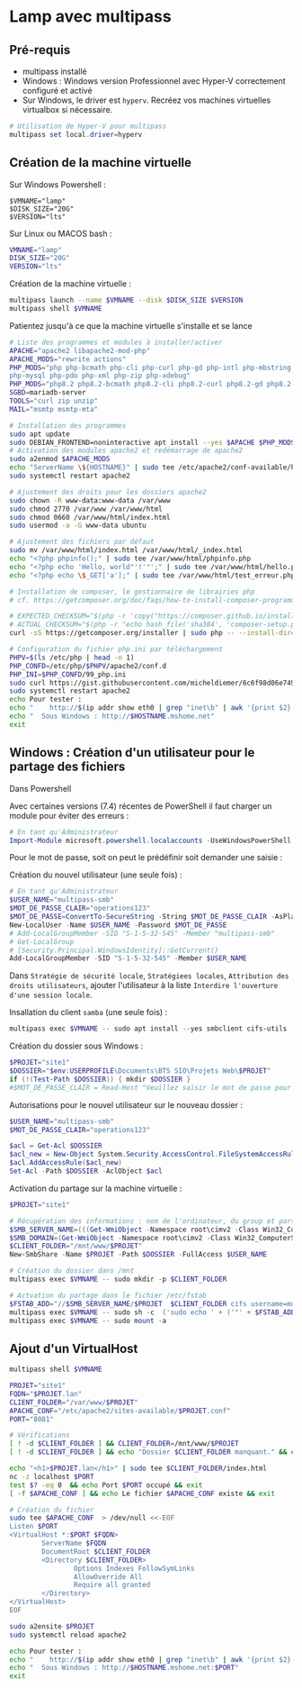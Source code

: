 # Lamp avec multipass

## Pré-requis

- multipass installé
- Windows : Windows version Professionnel avec Hyper-V correctement configuré et activé
- Sur Windows, le driver est `hyperv`. Recréez vos machines virtuelles virtualbox si nécessaire.

```powershell
# Utilisation de Hyper-V pour multipass
multipass set local.driver=hyperv
```

## Création de la machine virtuelle

Sur Windows Powershell :

```pwsh
$VMNAME="lamp"
$DISK_SIZE="20G"
$VERSION="lts"
```

<div class="page">

Sur Linux ou MACOS bash :

```bash
VMNAME="lamp"
DISK_SIZE="20G"
VERSION="lts"
```

Création de la machine virtuelle :

```bash
multipass launch --name $VMNAME --disk $DISK_SIZE $VERSION
multipass shell $VMNAME
```

Patientez jusqu'à ce que la machine virtuelle s'installe et se lance

```bash
# Liste des programmes et modules à installer/activer
APACHE="apache2 libapache2-mod-php"
APACHE_MODS="rewrite actions"
PHP_MODS="php php-bcmath php-cli php-curl php-gd php-intl php-mbstring
php-mysql php-pdo php-xml php-zip php-xdebug"
PHP_MODS="php8.2 php8.2-bcmath php8.2-cli php8.2-curl php8.2-gd php8.2-intl php8.2-mbstring php8.2-mysql php8.2-pdo php8.2-xml php8.2-zip php8.2-xdebug"
SGBD=mariadb-server
TOOLS="curl zip unzip"
MAIL="msmtp msmtp-mta"

# Installation des programmes
sudo apt update
sudo DEBIAN_FRONTEND=noninteractive apt install --yes $APACHE $PHP_MODS $SGBD $TOOLS $MAIL
# Activation des modules apache2 et redémarrage de apache2
sudo a2enmod $APACHE_MODS
echo "ServerName \${HOSTNAME}" | sudo tee /etc/apache2/conf-available/hostname.conf
sudo systemctl restart apache2

# Ajustement des droits pour les dossiers apache2
sudo chown -R www-data:www-data /var/www
sudo chmod 2770 /var/www /var/www/html
sudo chmod 0660 /var/www/html/index.html
sudo usermod -a -G www-data ubuntu

# Ajustement des fichiers par défaut
sudo mv /var/www/html/index.html /var/www/html/_index.html
echo "<?php phpinfo();" | sudo tee /var/www/html/phpinfo.php
echo "<?php echo 'Hello, world"'!'"';" | sudo tee /var/www/html/hello.php
echo "<?php echo \$_GET['a'];" | sudo tee /var/www/html/test_erreur.php

# Installation de composer, le gestionnaire de librairies php
# cf. https://getcomposer.org/doc/faqs/how-to-install-composer-programmatically.md

# EXPECTED_CHECKSUM="$(php -r 'copy("https://composer.github.io/installer.sig", "php://stdout");')"
# ACTUAL_CHECKSUM="$(php -r "echo hash_file('sha384', 'composer-setup.php');")"
curl -sS https://getcomposer.org/installer | sudo php -- --install-dir=/usr/local/bin --filename=composer

# Configuration du fichier php.ini par téléchargement
PHPV=$(ls /etc/php | head -n 1)
PHP_CONFD=/etc/php/$PHPV/apache2/conf.d
PHP_INI=$PHP_CONFD/99_php.ini
sudo curl https://gist.githubusercontent.com/micheldiemer/6c6f98d06e749d39697398747d0abe13/raw -o $PHP_INI
sudo systemctl restart apache2
echo Pour tester :
echo "    http://$(ip addr show eth0 | grep "inet\b" | awk '{print $2}' | cut -d/ -f1)"
echo "  Sous Windows : http://$HOSTNAME.mshome.net"
exit
```

<div class="page">

## Windows : Création d'un utilisateur pour le partage des fichiers

Dans Powershell

Avec certaines versions (7.4) récentes de PowerShell il faut charger un module pour éviter des erreurs :

```powershell
# En tant qu'Administrateur
Import-Module microsoft.powershell.localaccounts -UseWindowsPowerShell
```

Pour le mot de passe, soit on peut le prédéfinir soit demander une saisie :

Création du nouvel utilisateur (une seule fois) :

```powershell
# En tant qu'Administrateur
$USER_NAME="multipass-smb"
$MOT_DE_PASSE_CLAIR="operations123"
$MOT_DE_PASSE=ConvertTo-SecureString -String $MOT_DE_PASSE_CLAIR -AsPlainText -Force
New-LocalUser -Name $USER_NAME -Password $MOT_DE_PASSE
# Add-LocalGroupMember -SID "S-1-5-32-545" -Member "multipass-smb"
# Get-LocalGroup
# [Security.Principal.WindowsIdentity]::GetCurrent()
Add-LocalGroupMember -SID "S-1-5-32-545" -Member $USER_NAME
```

Dans `Stratégie de sécurité locale`, `Stratégiees locales`, `Attribution des droits utilisateurs`, ajouter l'utilisateur à la liste `Interdire l'ouverture d'une session locale`.

Insallation du client `samba` (une seule fois) :

```powershell
multipass exec $VMNAME -- sudo apt install --yes smbclient cifs-utils
```

Création du dossier sous Windows :

```powershell
$PROJET="site1"
$DOSSIER="$env:USERPROFILE\Documents\BTS SIO\Projets Web\$PROJET"
if (!(Test-Path $DOSSIER)) { mkdir $DOSSIER }
#$MOT_DE_PASSE_CLAIR = Read-Host "Veuillez saisir le mot de passe pour le partage de fichiers"
```

Autorisations pour le nouvel utilisateur sur le nouveau dossier :

```powershell
$USER_NAME="multipass-smb"
$MOT_DE_PASSE_CLAIR="operations123"

$acl = Get-Acl $DOSSIER
$acl_new = New-Object System.Security.AccessControl.FileSystemAccessRule( $USER_NAME, "FullControl","ContainerInherit,ObjectInherit","None","Allow")
$acl.AddAccessRule($acl_new)
Set-Acl -Path $DOSSIER -AclObject $acl
```

Activation du partage sur la machine virtuelle :

```powershell
$PROJET="site1"

# Récupération des informations : nom de l'ordinateur, du group et partage
$SMB_SERVER_NAME=(((Get-WmiObject -Namespace root\cimv2 -Class Win32_ComputerSystem).Name) + ".mshome.net")
$SMB_DOMAIN=(Get-WmiObject -Namespace root\cimv2 -Class Win32_ComputerSystem).Domain
$CLIENT_FOLDER="/mnt/www/$PROJET"
New-SmbShare -Name $PROJET -Path $DOSSIER -FullAccess $USER_NAME

# Création du dossier dans /mnt
multipass exec $VMNAME -- sudo mkdir -p $CLIENT_FOLDER

# Actvation du partage dans le fichier /etc/fstab
$FSTAB_ADD="//$SMB_SERVER_NAME/$PROJET  $CLIENT_FOLDER cifs username=multipass-smb,domain=$SMB_DOMAIN,uid=33,gid=33,forceuid,forcegid,dir_mode=02750,file_mode=0750,actimeo=0,closetimeo=0,password=$MOT_DE_PASSE_CLAIR 0 0"
multipass exec $VMNAME -- sudo sh -c  ('sudo echo ' + ('"' + $FSTAB_ADD + '"') + ' >> /etc/fstab')
multipass exec $VMNAME -- sudo mount -a
```

<div class="page">

## Ajout d'un VirtualHost

```bash
multipass shell $VMNAME

PROJET="site1"
FQDN="$PROJET.lan"
CLIENT_FOLDER="/var/www/$PROJET"
APACHE_CONF="/etc/apache2/sites-available/$PROJET.conf"
PORT="8081"

# Vérifications
[ ! -d $CLIENT_FOLDER ] && CLIENT_FOLDER=/mnt/www/$PROJET
[ ! -d $CLIENT_FOLDER ] && echo "Dossier $CLIENT_FOLDER manquant." && exit

echo "<h1>$PROJET.lan</h1>" | sudo tee $CLIENT_FOLDER/index.html
nc -z localhost $PORT
test $? -eq 0  && echo Port $PORT occupé && exit
[ -f $APACHE_CONF ] && echo Le fichier $APACHE_CONF existe && exit

# Création du fichier
sudo tee $APACHE_CONF  > /dev/null <<-EOF
Listen $PORT
<VirtualHost *:$PORT $FQDN>
        ServerName $FQDN
        DocumentRoot $CLIENT_FOLDER
        <Directory $CLIENT_FOLDER>
                Options Indexes FollowSymLinks
                AllowOverride All
                Require all granted
        </Directory>
</VirtualHost>
EOF

sudo a2ensite $PROJET
sudo systemctl reload apache2

echo Pour tester :
echo "    http://$(ip addr show eth0 | grep "inet\b" | awk '{print $2}' | cut -d/ -f1):$PORT"
echo "  Sous Windows : http://$HOSTNAME.mshome.net:$PORT"
exit
```

